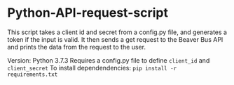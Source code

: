 # Python-API-request-script
This script takes a client id and secret from a config.py file, and generates a token if the input is valid. It then sends a get request to the Beaver Bus API and prints the data from the request to the user.

Version: Python 3.7.3
Requires a config.py file to define `client_id` and `client_secret`
To install dependendencies: `pip install -r requirements.txt`
